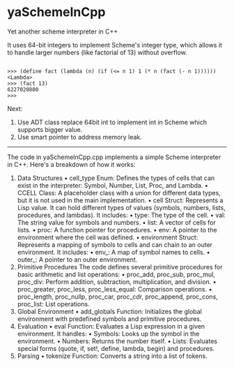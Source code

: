 # yaSchemeInCpp
Yet another scheme interpreter in C++

It uses 64-bit integers to implement Scheme's integer type, which allows it to handle larger numbers (like factorial of 13) without overflow.
```plaintext

>>> (define fact (lambda (n) (if (<= n 1) 1 (* n (fact (- n 1))))))                                                     
<Lambda>                                                                                                                
>>> (fact 13)                                                                                                           
6227020800                                                                                                              
>>>
```

Next:
1. Use ADT class replace 64bit int to implement int in Scheme which supports bigger value.
2. Use smart pointer to address memory leak.
--------------------
The code in yaSchemeInCpp.cpp implements a simple Scheme interpreter in C++. Here's a breakdown of how it works:
1. Data Structures
•	cell_type Enum: Defines the types of cells that can exist in the interpreter: Symbol, Number, List, Proc, and Lambda.
•	CCELL Class: A placeholder class with a union for different data types, but it is not used in the main implementation.
•	cell Struct: Represents a Lisp value. It can hold different types of values (symbols, numbers, lists, procedures, and lambdas). It includes:
•	type: The type of the cell.
•	val: The string value for symbols and numbers.
•	list: A vector of cells for lists.
•	proc: A function pointer for procedures.
•	env: A pointer to the environment where the cell was defined.
•	environment Struct: Represents a mapping of symbols to cells and can chain to an outer environment. It includes:
•	env_: A map of symbol names to cells.
•	outer_: A pointer to an outer environment.
2. Primitive Procedures
The code defines several primitive procedures for basic arithmetic and list operations:
•	proc_add, proc_sub, proc_mul, proc_div: Perform addition, subtraction, multiplication, and division.
•	proc_greater, proc_less, proc_less_equal: Comparison operations.
•	proc_length, proc_nullp, proc_car, proc_cdr, proc_append, proc_cons, proc_list: List operations.
3. Global Environment
•	add_globals Function: Initializes the global environment with predefined symbols and primitive procedures.
4. Evaluation
•	eval Function: Evaluates a Lisp expression in a given environment. It handles:
•	Symbols: Looks up the symbol in the environment.
•	Numbers: Returns the number itself.
•	Lists: Evaluates special forms (quote, if, set!, define, lambda, begin) and procedures.
5. Parsing
•	tokenize Function: Converts a string into a list of tokens.
